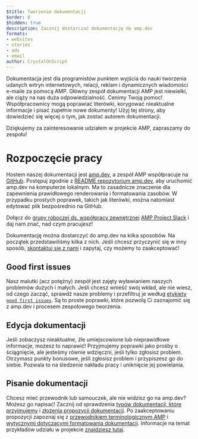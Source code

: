 ```yaml
---
$title: Tworzenie dokumentacji
$order: 0
$hidden: true
description: Zacznij dostarczać dokumentację do amp.dev
formats:
- websites
- stories
- ads
- email
author: CrystalOnScript
---
```


Dokumentacja jest dla programistów punktem wyjścia do nauki tworzenia udanych witryn internetowych, relacji, reklam i dynamicznych wiadomości e-maile za pomocą AMP. Główny zespół dokumentacji AMP jest niewielki, ale ciąży na nas duża odpowiedzialność. Cenimy Twoją pomoc! Współpracownicy mogą poprawiać literówki, korygować nieaktualne informacje i pisać zupełnie nowe dokumenty! Użyj tej strony, aby dowiedzieć się więcej o tym, jak zostać autorem dokumentacji.

Dziękujemy za zainteresowanie udziałem w projekcie AMP, zapraszamy do zespołu!

# Rozpoczęcie pracy

Hostem naszej dokumentacji jest [amp.dev](https://amp.dev/), a zespół AMP współpracuje na [GitHub](https://github.com/ampproject). Postępuj zgodnie z [README  repozytorium amp.dev](https://github.com/ampproject/amp.dev), aby uruchomić amp.dev na komputerze lokalnym. Ma to zasadnicze znaczenie dla zapewnienia prawidłowego renderowania i formatowania zasobów. W przypadku prostych poprawek, takich jak literówki, można natomiast edytować plik bezpośrednio na GitHub.

Dołącz do [grupy roboczej ds. współpracy zewnętrznej](https://github.com/ampproject/wg-outreach) [AMP Project Slack](https://docs.google.com/forms/d/e/1FAIpQLSd83J2IZA6cdR6jPwABGsJE8YL4pkypAbKMGgUZZriU7Qu6Tg/viewform?fbzx=4406980310789882877) i daj nam znać, nad czym pracujesz!

Dokumentację można dostarczyć do amp.dev na kilka sposobów. Na początek przedstawiliśmy kilka z nich. Jeśli chcesz przyczynić się w inny sposób, [skontaktuj się z nami](https://github.com/ampproject/wg-outreach) i zapytaj, czy możemy to zaakceptować!

## Good first issues

Nasz malutki (acz potężny) zespół jest zajęty wyławianiem naszych problemów dużych i małych. Jeśli chcesz wnieść swój wkład, ale nie wiesz, od czego zacząć, sprawdź nasze problemy i przefiltruj je według [etykiety `good first issues`](https://github.com/ampproject/amp.dev/labels/good%20first%20issue). Są to proste poprawki, które pozwolą Ci zaznajomić się z amp.dev i procesem zespołowego tworzenia.

## Edycja dokumentacji

Jeśli zobaczysz nieaktualne, źle umiejscowione lub nieprawidłowe informacje, możesz to naprawić! Przyjmujemy poprawki jako prośby o ściągnięcie, ale jesteśmy równie wdzięczni, jeśli tylko zgłosisz problem. Otrzymasz punkty bonusowe, jeśli zgłosisz problem i przypiszesz go do siebie. Pozwala to na śledzenie nakładu pracy i uniknięcie jej powielania.

## Pisanie dokumentacji

Chcesz mieć przewodnik lub samouczek, ale nie widzisz go na amp.dev? Możesz go napisać! Zacznij od sprawdzenia [typów dokumentacji, które przyjmujemy](documentation-types.md) i [złożenia propozycji dokumentacji](https://github.com/ampproject/amp.dev/issues/new?assignees=&labels=&template=--content-proposal-.md&title=Content+proposal+). Po zaakceptowaniu propozycji zapoznaj się z [przewodnikiem terminologicznym AMP](formatting.md?format=websites) i [wytycznymi dotyczącymi formatowania dokumentacji](formatting.md). Informacje na temat przykładów udziału w projekcie [znajdziesz tutaj](https://github.com/ampproject/amp.dev/blob/future/contributing/samples.md).
